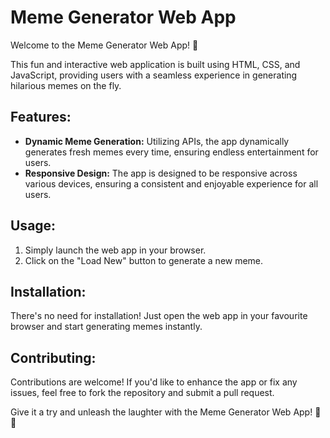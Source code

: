 # Meme Generator Web App

Welcome to the Meme Generator Web App! 🎉

This fun and interactive web application is built using HTML, CSS, and JavaScript, providing users with a seamless experience in generating hilarious memes on the fly.

## Features:

- **Dynamic Meme Generation:** Utilizing APIs, the app dynamically generates fresh memes every time, ensuring endless entertainment for users.
- **Responsive Design:** The app is designed to be responsive across various devices, ensuring a consistent and enjoyable experience for all users.

## Usage:

1. Simply launch the web app in your browser.
2. Click on the "Load New" button to generate a new meme.

## Installation:

There's no need for installation! Just open the web app in your favourite browser and start generating memes instantly.

## Contributing:

Contributions are welcome! If you'd like to enhance the app or fix any issues, feel free to fork the repository and submit a pull request.


Give it a try and unleash the laughter with the Meme Generator Web App! 🚀😄

